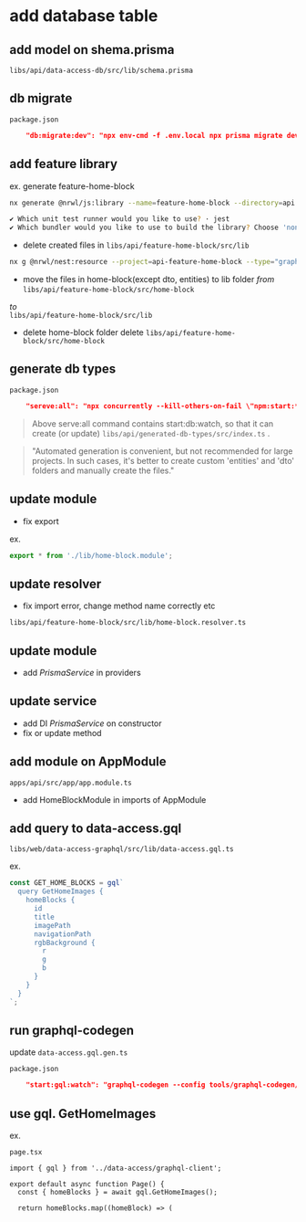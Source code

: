 # add database table

## add model on shema.prisma

 `libs/api/data-access-db/src/lib/schema.prisma`

## db migrate

 `package.json`

```json
    "db:migrate:dev": "npx env-cmd -f .env.local npx prisma migrate dev",
```

## add feature library

ex. generate feature-home-block  

```bash
nx generate @nrwl/js:library --name=feature-home-block --directory=api --bundler=swc --tags "scope:api" 

✔ Which unit test runner would you like to use? · jest
✔ Which bundler would you like to use to build the library? Choose 'none' to skip build setup. · swc
```

* delete created files in `libs/api/feature-home-block/src/lib`

```bash
nx g @nrwl/nest:resource --project=api-feature-home-block --type="graphql-code-first" --crud --name home-block
```

* move the files in home-block(except dto, entities) to lib folder
*from*  
 `libs/api/feature-home-block/src/home-block`

*to*  
 `libs/api/feature-home-block/src/lib`

* delete home-block folder
delete `libs/api/feature-home-block/src/home-block`

## generate db types

 `package.json`

```json
    "sereve:all": "npx concurrently --kill-others-on-fail \"npm:start:*\"",
```

> Above serve:all command contains start:db:watch, so that it can create (or update) `libs/api/generated-db-types/src/index.ts` .

> "Automated generation is convenient, but not recommended for large projects. In such cases, it's better to create custom 'entities' and 'dto' folders and manually create the files."

## update module

* fix export  

ex.   

```ts
export * from './lib/home-block.module';
```

## update resolver

* fix import error, change method name correctly etc

 `libs/api/feature-home-block/src/lib/home-block.resolver.ts`

## update module

* add *PrismaService* in providers

## update service

* add DI *PrismaService* on constructor
* fix or update method

## add module on AppModule

 `apps/api/src/app/app.module.ts`

* add HomeBlockModule in imports of AppModule

## add query to data-access.gql

 `libs/web/data-access-graphql/src/lib/data-access.gql.ts`

ex. 

```ts
const GET_HOME_BLOCKS = gql`
  query GetHomeImages {
    homeBlocks {
      id
      title
      imagePath
      navigationPath
      rgbBackground {
        r
        g
        b
      }
    }
  }
`;
```

## run graphql-codegen

update `data-access.gql.gen.ts`

 `package.json`

```json
    "start:gql:watch": "graphql-codegen --config tools/graphql-codegen/codegen.yml --watch",
```

## use gql. GetHomeImages

ex. 

 `page.tsx`

```tsx
import { gql } from '../data-access/graphql-client';

export default async function Page() {
  const { homeBlocks } = await gql.GetHomeImages();

  return homeBlocks.map((homeBlock) => (
```
